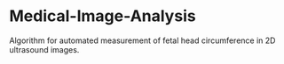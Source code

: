 # Medical-Image-Analysis
 Algorithm for automated measurement of fetal head circumference in 2D ultrasound images. 

